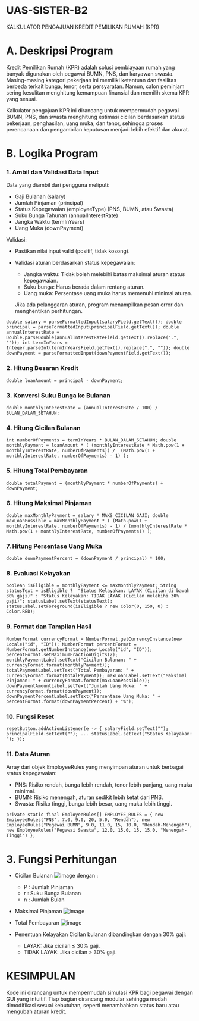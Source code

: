 # UAS-SISTER-B2
KALKULATOR PENGAJUAN KREDIT PEMILIKAN RUMAH (KPR)

# A. Deskripsi Program
Kredit Pemilikan Rumah (KPR) adalah solusi pembiayaan rumah yang banyak digunakan oleh pegawai BUMN, PNS, dan karyawan swasta. Masing-masing kategori pekerjaan ini memiliki ketentuan dan fasilitas berbeda terkait bunga, tenor, serta persyaratan. Namun, calon peminjam sering kesulitan menghitung kemampuan finansial dan memilih skema KPR yang sesuai.

Kalkulator pengajuan KPR ini dirancang untuk mempermudah pegawai BUMN, PNS, dan swasta menghitung estimasi cicilan berdasarkan status pekerjaan, penghasilan, uang muka, dan tenor, sehingga proses perencanaan dan pengambilan keputusan menjadi lebih efektif dan akurat.

# B. Logika Program
### 1. Ambil dan Validasi Data Input
Data yang diambil dari pengguna meliputi:
- Gaji Bulanan (salary)
- Jumlah Pinjaman (principal)
- Status Kepegawaian (employeeType) (PNS, BUMN, atau Swasta)
- Suku Bunga Tahunan (annualInterestRate)
- Jangka Waktu (termInYears)
- Uang Muka (downPayment)

Validasi:
- Pastikan nilai input valid (positif, tidak kosong).
- Validasi aturan berdasarkan status kepegawaian:
  - Jangka waktu: Tidak boleh melebihi batas maksimal aturan status kepegawaian.
  - Suku bunga: Harus berada dalam rentang aturan.
  - Uang muka: Persentase uang muka harus memenuhi minimal aturan.

  Jika ada pelanggaran aturan, program menampilkan pesan error dan menghentikan perhitungan.
  
`double salary = parseFormattedInput(salaryField.getText());
double principal = parseFormattedInput(principalField.getText());
double annualInterestRate = Double.parseDouble(annualInterestRateField.getText().replace(".", ""));
int termInYears = Integer.parseInt(termInYearsField.getText().replace(".", ""));
double downPayment = parseFormattedInput(downPaymentField.getText());`

### 2. Hitung Besaran Kredit
`double loanAmount = principal - downPayment;`

### 3. Konversi Suku Bunga ke Bulanan
`double monthlyInterestRate = (annualInterestRate / 100) / BULAN_DALAM_SETAHUN;`

### 4. Hitung Cicilan Bulanan
`int numberOfPayments = termInYears * BULAN_DALAM_SETAHUN;
double monthlyPayment = loanAmount * (
    (monthlyInterestRate * Math.pow(1 + monthlyInterestRate, numberOfPayments)) / 
    (Math.pow(1 + monthlyInterestRate, numberOfPayments) - 1)
);`

### 5. Hitung Total Pembayaran
`double totalPayment = (monthlyPayment * numberOfPayments) + downPayment;`

### 6. Hitung Maksimal Pinjaman
`double maxMonthlyPayment = salary * MAKS_CICILAN_GAJI;
double maxLoanPossible = maxMonthlyPayment * (
    (Math.pow(1 + monthlyInterestRate, numberOfPayments) - 1) /
    (monthlyInterestRate * Math.pow(1 + monthlyInterestRate, numberOfPayments))
);`

### 7. Hitung Persentase Uang Muka
`double downPaymentPercent = (downPayment / principal) * 100;`

### 8. Evaluasi Kelayakan
`boolean isEligible = monthlyPayment <= maxMonthlyPayment;
String statusText = isEligible ? 
    "Status Kelayakan: LAYAK (Cicilan di bawah 30% gaji)" :
    "Status Kelayakan: TIDAK LAYAK (Cicilan melebihi 30% gaji)";
statusLabel.setText(statusText);
statusLabel.setForeground(isEligible ? new Color(0, 150, 0) : Color.RED);`

### 9. Format dan Tampilan Hasil
`NumberFormat currencyFormat = NumberFormat.getCurrencyInstance(new Locale("id", "ID"));
NumberFormat percentFormat = NumberFormat.getNumberInstance(new Locale("id", "ID"));
percentFormat.setMaximumFractionDigits(2);`
`monthlyPaymentLabel.setText("Cicilan Bulanan: " + currencyFormat.format(monthlyPayment));
totalPaymentLabel.setText("Total Pembayaran: " + currencyFormat.format(totalPayment));
maxLoanLabel.setText("Maksimal Pinjaman: " + currencyFormat.format(maxLoanPossible));
downPaymentAmountLabel.setText("Jumlah Uang Muka: " + currencyFormat.format(downPayment));
downPaymentPercentLabel.setText("Persentase Uang Muka: " + percentFormat.format(downPaymentPercent) + "%");`

### 10. Fungsi Reset
`resetButton.addActionListener(e -> {
    salaryField.setText("");
    principalField.setText("");
    ...
    statusLabel.setText("Status Kelayakan: ");
});`

### 11. Data Aturan 
  Array dari objek EmployeeRules yang menyimpan aturan untuk berbagai status kepegawaian:
  - PNS: Risiko rendah, bunga lebih rendah, tenor lebih panjang, uang muka minimal.
  - BUMN: Risiko menengah, aturan sedikit lebih ketat dari PNS.
  - Swasta: Risiko tinggi, bunga lebih besar, uang muka lebih tinggi.

`private static final EmployeeRules[] EMPLOYEE_RULES = {
    new EmployeeRules("PNS", 7.0, 9.0, 20, 5.0, "Rendah"),
    new EmployeeRules("Pegawai BUMN", 9.0, 11.0, 15, 10.0, "Rendah-Menengah"),
    new EmployeeRules("Pegawai Swasta", 12.0, 15.0, 15, 15.0, "Menengah-Tinggi")
};`


# 3. Fungsi Perhitungan
- Cicilan Bulanan
![image](https://github.com/user-attachments/assets/1a4eb7a5-d8fe-4711-b5c9-7081aa6eee64)
  dengan :
  - P : Jumlah Pinjaman
  - r : Suku Bunga Bulanan
  - n : Jumlah Bulan
    
- Maksimal Pinjaman
  ![image](https://github.com/user-attachments/assets/1d01e675-afb0-4c6c-8be4-1be56489583d)

- Total Pembayaran
  ![image](https://github.com/user-attachments/assets/368a6745-0e8e-46d6-ac9f-f5410c9ee5a8)

- Penentuan Kelayakan
  Cicilan bulanan dibandingkan dengan 30% gaji:
    - LAYAK: Jika cicilan ≤ 30% gaji.
    - TIDAK LAYAK: Jika cicilan > 30% gaji.


# KESIMPULAN
Kode ini dirancang untuk mempermudah simulasi KPR bagi pegawai dengan GUI yang intuitif. Tiap bagian dirancang modular sehingga mudah dimodifikasi sesuai kebutuhan, seperti menambahkan status baru atau mengubah aturan kredit.


